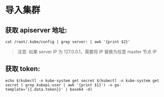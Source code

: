 # 导入集群

## 获取 apiserver 地址:

    cat /root/.kube/config | grep server: | awk '{print $2}'

> 注意: 如果 server IP 为 127.0.0.1，需要将 IP 替换为任意 master 节点 IP

## 获取 token:

    echo $(kubectl -n kube-system get secret $(kubectl -n kube-system get secret | grep kubepi-user | awk '{print $1}') -o go-template='{{.data.token}}' | base64 -d)
